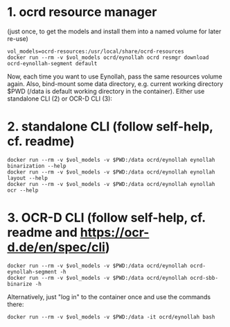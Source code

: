 # 1. ocrd resource manager
(just once, to get the models and install them into a named volume for later re-use)

    vol_models=ocrd-resources:/usr/local/share/ocrd-resources
    docker run --rm -v $vol_models ocrd/eynollah ocrd resmgr download ocrd-eynollah-segment default

Now, each time you want to use Eynollah, pass the same resources volume again.
Also, bind-mount some data directory, e.g. current working directory $PWD (/data is default working directory in the container).
Either use standalone CLI (2) or OCR-D CLI (3):

# 2. standalone CLI (follow self-help, cf. readme)

    docker run --rm -v $vol_models -v $PWD:/data ocrd/eynollah eynollah binarization --help
    docker run --rm -v $vol_models -v $PWD:/data ocrd/eynollah eynollah layout --help
    docker run --rm -v $vol_models -v $PWD:/data ocrd/eynollah eynollah ocr --help

# 3. OCR-D CLI (follow self-help, cf. readme and https://ocr-d.de/en/spec/cli)

    docker run --rm -v $vol_models -v $PWD:/data ocrd/eynollah ocrd-eynollah-segment -h
    docker run --rm -v $vol_models -v $PWD:/data ocrd/eynollah ocrd-sbb-binarize -h

Alternatively, just "log in" to the container once and use the commands there:

    docker run --rm -v $vol_models -v $PWD:/data -it ocrd/eynollah bash